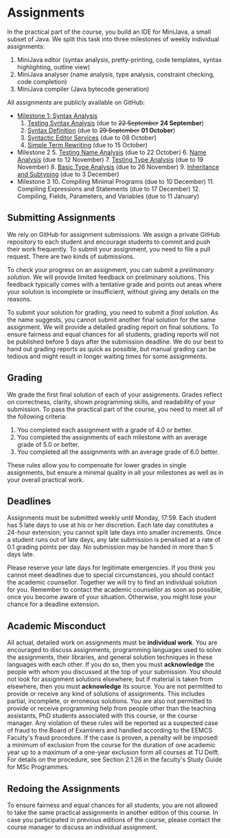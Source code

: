 # Assignments

In the practical part of the course, you build an IDE for MiniJava, a small subset of Java.
We split this task into three milestones of weekly individual assignments:


1. MiniJava editor (syntax analysis, pretty-printing, code templates, syntax highlighting, outline view)
2. MiniJava analyser (name analysis, type analysis, constraint checking, code completion)
3. MiniJava compiler (Java bytecode generation)

All assignments are publicly available on GitHub:

* [Milestone 1: Syntax Analysis](milestone1-editor)
  1. [Testing Syntax Analysis](milestone1-editor/day1.md) (due to ~~22 September~~ **24 September**)
  2. [Syntax Definition](milestone1-editor/day2.md) (due to ~~29 September~~ **01 October**)
  3. [Syntactic Editor Services](milestone1-editor/day3.md) (due to 08 October)
  4. [Simple Term Rewriting](milestone1-editor/day4.md) (due to 15 October)
* Milestone 2
  5. [Testing Name Analysis](milestone2-analysis/day5.md) (due to 22 October)
  6. [Name Analysis](milestone2-analysis/day6.md) (due to 12 November)
  7. [Testing Type Analysis](milestone2-analysis/day7.md) (due to 19 November)
  8. [Basic Type Analysis](milestone2-analysis/day8.md) (due to 26 November)
  9. [Inheritance and Subtyping](milestone2-analysis/day9.md) (due to 3 December)
* Milestone 3
  10. Compiling Minimal Programs (due to 10 December)
  11. Compiling Expressions and Statements (due to 17 December)
  12. Compiling, Fields, Parameters, and Variables (due to 11 January)

## Submitting Assignments

We rely on GitHub for assignment submissions.
We assign a private GitHub repository to each student and encourage students to commit and push their work frequently.
To submit your assignment, you need to file a pull request.
There are two kinds of submissions.

To check your progress on an assignment, you can submit a *prelimanary solution*.
We will provide limited feedback on preliminary solutions.
This feedback typically comes with a tentative grade and points out areas where your solution is incomplete or insufficient, without giving any details on the reasons.

To submit your solution for grading, you need to submit a *final solution*.
As the name suggests, you cannot submit another final solution for the same assignment.
We will provide a detailed grading report on final solutions.
To ensure fairness and equal chances for all students, grading reports will not be published before 5 days after the submission deadline.
We do our best to hand out grading reports as quick as possible, but manual grading can be tedious and might result in longer waiting times for some assignments.

## Grading

We grade the first final solution of each of your assignments.
Grades reflect on correctness, clarity, shown programming skills, and readability of your submission.
To pass the practical part of the course, you need to meet all of the following criteria:

1. You completed each assignment with a grade of 4.0 or better.
2. You completed the assignments of each milestone with an average grade of 5.0 or better.
3. You completed all the assignments with an average grade of 6.0 better.

These rules allow you to compensate for lower grades in single assignments, but ensure a minimal quality in all your milestones as well as in your overall practical work.

## Deadlines

Assignments must be submitted weekly until Monday, 17:59. 
Each student has 5 late days to use at his or her discretion. 
Each late day constitutes a 24-hour extension; you cannot split late days into smaller increments. 
Once a student runs out of late days, any late submission is penalised at a rate of 0.1 grading points per day. 
No submission may be handed in more than 5 days late.

Please reserve your late days for legitimate emergencies. 
If you think you cannot meet deadlines due to special circumstances, you should contact the academic counsellor.
Together we will try to find an individual solution for you. 
Remember to contact the academic counsellor as soon as possible, once you become aware of your situation.
Otherwise, you might lose your chance for a deadline extension.

## Academic Misconduct

All actual, detailed work on assignments must be **individual work**. 
You are encouraged to discuss assignments, programming languages used to solve the assignments, their libraries, and general solution techniques in these languages with each other. 
If you do so, then you must **acknowledge** the people with whom you discussed at the top of your submission. 
You should not look for assignment solutions elsewhere; but if material is taken from elsewhere, then you must **acknowledge** its source. 
You are not permitted to provide or receive any kind of solutions of assignments. 
This includes partial, incomplete, or erroneous solutions. 
You are also not permitted to provide or receive programming help from people other than the teaching assistants, PhD students associated with this course, or the course manager.
Any violation of these rules will be reported as a suspected case of fraud to the Board of Examiners and handled according to the EEMCS Faculty's fraud procedure. 
If the case is proven, a penalty will be imposed: a minimum of exclusion from the course for the duration of one academic year up to a maximum of a one-year exclusion form all courses at TU Delft. 
For details on the procedure, see Section 2.1.26 in the faculty's Study Guide for MSc Programmes.

## Redoing the Assignments

To ensure fairness and equal chances for all students, you are not allowed to take the same practical assignments in another edition of this course. 
In case you participated in previous editions of the course, please contact the course manager to discuss an individual assignment.
